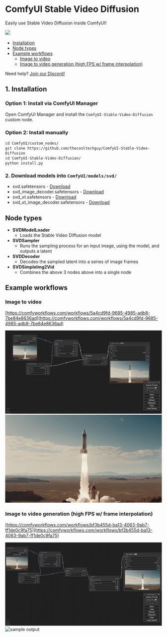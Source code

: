 # ComfyUI Stable Video Diffusion
Easily use Stable Video Diffusion inside ComfyUI!

[![](https://dcbadge.vercel.app/api/server/MfVCahkc2y)](https://discord.gg/MfVCahkc2y)


<!-- table of contents -->
- [Installation](#1-installation)
- [Node types](#node-types)
- [Example workflows](#example-workflows)
    - [Image to video](#image-to-video)
    - [Image to video generation (high FPS w/ frame interpolation)](#image-to-video-generation-high-fps-w-frame-interpolation)

Need help? <a href="https://discord.gg/hwwbNRAq6E">Join our Discord!</a>

## 1. Installation

### Option 1: Install via ComfyUI Manager
Open ComfyUI Manager and install the `ComfyUI-Stable-Video-Diffusion` custom node.

### Option 2: Install manually
```
cd ComfyUI/custom_nodes/
git clone https://github.com/thecooltechguy/ComfyUI-Stable-Video-Diffusion
cd ComfyUI-Stable-Video-Diffusion/
python install.py
```

### 2. Download models into `ComfyUI/models/svd/`
 - svd.safetensors - [Download](https://huggingface.co/stabilityai/stable-video-diffusion-img2vid/resolve/main/svd.safetensors?download=true)
 - svd_image_decoder.safetensors - [Download](https://huggingface.co/stabilityai/stable-video-diffusion-img2vid/resolve/main/svd_image_decoder.safetensors?download=true)
 - svd_xt.safetensors - [Download](https://huggingface.co/stabilityai/stable-video-diffusion-img2vid-xt/resolve/main/svd_xt.safetensors?download=true)
 - svd_xt_image_decoder.safetensors - [Download](https://huggingface.co/stabilityai/stable-video-diffusion-img2vid-xt/resolve/main/svd_xt_image_decoder.safetensors?download=true)

## Node types
- **SVDModelLoader**
    - Loads the Stable Video Diffusion model
- **SVDSampler**
    - Runs the sampling process for an input image, using the model, and outputs a latent
- **SVDDecoder**
    - Decodes the sampled latent into a series of image frames
- **SVDSimpleImg2Vid**
    - Combines the above 3 nodes above into a single node

## Example workflows

### Image to video
[https://comfyworkflows.com/workflows/5a4cd9fd-9685-4985-adb8-7be84e8636ad](https://comfyworkflows.com/workflows/5a4cd9fd-9685-4985-adb8-7be84e8636ad)

![workflow graph](./svd_workflow_graph.png)
![sample output](./svd_workflow.gif)


### Image to video generation (high FPS w/ frame interpolation)
[https://comfyworkflows.com/workflows/bf3b455d-ba13-4063-9ab7-ff1de0c9fa75](https://comfyworkflows.com/workflows/bf3b455d-ba13-4063-9ab7-ff1de0c9fa75)

![workflow graph](./svd_rife_workflow_graph.png)
![sample output](./svd_rife.gif)